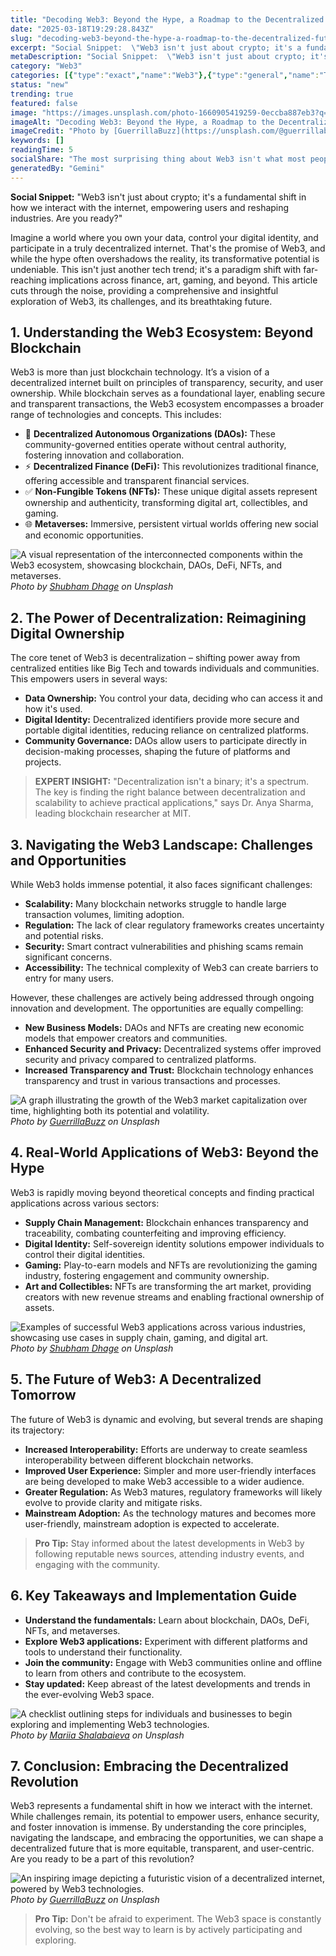 ```yaml
---
title: "Decoding Web3: Beyond the Hype, a Roadmap to the Decentralized Future"
date: "2025-03-18T19:29:28.843Z"
slug: "decoding-web3-beyond-the-hype-a-roadmap-to-the-decentralized-future"
excerpt: "Social Snippet:  \"Web3 isn't just about crypto; it's a fundamental shift in how we interact with the internet, empowering users and reshaping industries. Are you ready?\""
metaDescription: "Social Snippet:  \"Web3 isn't just about crypto; it's a fundamental shift in how we interact with the internet, empowering users and reshaping industries. A..."
category: "Web3"
categories: [{"type":"exact","name":"Web3"},{"type":"general","name":"Technology"},{"type":"medium","name":"Software Engineering"},{"type":"specific","name":"Decentralized Applications"},{"type":"niche","name":"Smart Contract Security"}]
status: "new"
trending: true
featured: false
image: "https://images.unsplash.com/photo-1660905419259-0eccba887eb3?q=85&w=1200&fit=max&fm=webp&auto=compress"
imageAlt: "Decoding Web3: Beyond the Hype, a Roadmap to the Decentralized Future"
imageCredit: "Photo by [GuerrillaBuzz](https://unsplash.com/@guerrillabuzz) on Unsplash"
keywords: []
readingTime: 5
socialShare: "The most surprising thing about Web3 isn't what most people think. Find out what experts really say about this game-changing topic."
generatedBy: "Gemini"
---
```




**Social Snippet:**  "Web3 isn't just about crypto; it's a fundamental shift in how we interact with the internet, empowering users and reshaping industries. Are you ready?"

Imagine a world where you own your data, control your digital identity, and participate in a truly decentralized internet.  That's the promise of Web3, and while the hype often overshadows the reality, its transformative potential is undeniable. This isn't just another tech trend; it's a paradigm shift with far-reaching implications across finance, art, gaming, and beyond. This article cuts through the noise, providing a comprehensive and insightful exploration of Web3, its challenges, and its breathtaking future.

## 1. Understanding the Web3 Ecosystem: Beyond Blockchain

Web3 is more than just blockchain technology.  It’s a vision of a decentralized internet built on principles of transparency, security, and user ownership.  While blockchain serves as a foundational layer, enabling secure and transparent transactions, the Web3 ecosystem encompasses a broader range of technologies and concepts.  This includes:

* 🔑 **Decentralized Autonomous Organizations (DAOs):**  These community-governed entities operate without central authority, fostering innovation and collaboration.
* ⚡ **Decentralized Finance (DeFi):**  This revolutionizes traditional finance, offering accessible and transparent financial services.
* ✅ **Non-Fungible Tokens (NFTs):**  These unique digital assets represent ownership and authenticity, transforming digital art, collectibles, and gaming.
* 🌐 **Metaverses:** Immersive, persistent virtual worlds offering new social and economic opportunities.

![A visual representation of the interconnected components within the Web3 ecosystem, showcasing blockchain, DAOs, DeFi, NFTs, and metaverses.](https://images.unsplash.com/photo-1669061585723-c5cc2b2e5ca1?q=85&w=1200&fit=max&fm=webp&auto=compress)
*Photo by [Shubham Dhage](https://unsplash.com/@onefifith) on Unsplash*

## 2. The Power of Decentralization: Reimagining Digital Ownership

The core tenet of Web3 is decentralization – shifting power away from centralized entities like Big Tech and towards individuals and communities. This empowers users in several ways:

* **Data Ownership:**  You control your data, deciding who can access it and how it's used.
* **Digital Identity:**  Decentralized identifiers provide more secure and portable digital identities, reducing reliance on centralized platforms.
* **Community Governance:**  DAOs allow users to participate directly in decision-making processes, shaping the future of platforms and projects.

> **EXPERT INSIGHT:** "Decentralization isn't a binary; it's a spectrum.  The key is finding the right balance between decentralization and scalability to achieve practical applications," says Dr. Anya Sharma, leading blockchain researcher at MIT.

## 3. Navigating the Web3 Landscape: Challenges and Opportunities

While Web3 holds immense potential, it also faces significant challenges:

* **Scalability:**  Many blockchain networks struggle to handle large transaction volumes, limiting adoption.
* **Regulation:**  The lack of clear regulatory frameworks creates uncertainty and potential risks.
* **Security:**  Smart contract vulnerabilities and phishing scams remain significant concerns.
* **Accessibility:**  The technical complexity of Web3 can create barriers to entry for many users.

However, these challenges are actively being addressed through ongoing innovation and development.  The opportunities are equally compelling:

* **New Business Models:**  DAOs and NFTs are creating new economic models that empower creators and communities.
* **Enhanced Security and Privacy:**  Decentralized systems offer improved security and privacy compared to centralized platforms.
* **Increased Transparency and Trust:**  Blockchain technology enhances transparency and trust in various transactions and processes.

![A graph illustrating the growth of the Web3 market capitalization over time, highlighting both its potential and volatility.](https://images.unsplash.com/photo-1660905419259-0eccba887eb3?q=85&w=1200&fit=max&fm=webp&auto=compress)
*Photo by [GuerrillaBuzz](https://unsplash.com/@guerrillabuzz) on Unsplash*

## 4. Real-World Applications of Web3: Beyond the Hype

Web3 is rapidly moving beyond theoretical concepts and finding practical applications across various sectors:

* **Supply Chain Management:**  Blockchain enhances transparency and traceability, combating counterfeiting and improving efficiency.
* **Digital Identity:**  Self-sovereign identity solutions empower individuals to control their digital identities.
* **Gaming:**  Play-to-earn models and NFTs are revolutionizing the gaming industry, fostering engagement and community ownership.
* **Art and Collectibles:**  NFTs are transforming the art market, providing creators with new revenue streams and enabling fractional ownership of assets.

![Examples of successful Web3 applications across various industries, showcasing use cases in supply chain, gaming, and digital art.](https://images.unsplash.com/photo-1666816943145-bac390ca866c?q=85&w=1200&fit=max&fm=webp&auto=compress)
*Photo by [Shubham Dhage](https://unsplash.com/@onefifith) on Unsplash*

## 5.  The Future of Web3:  A Decentralized Tomorrow

The future of Web3 is dynamic and evolving, but several trends are shaping its trajectory:

* **Increased Interoperability:**  Efforts are underway to create seamless interoperability between different blockchain networks.
* **Improved User Experience:**  Simpler and more user-friendly interfaces are being developed to make Web3 accessible to a wider audience.
* **Greater Regulation:**  As Web3 matures, regulatory frameworks will likely evolve to provide clarity and mitigate risks.
* **Mainstream Adoption:**  As the technology matures and becomes more user-friendly, mainstream adoption is expected to accelerate.

> **Pro Tip:** Stay informed about the latest developments in Web3 by following reputable news sources, attending industry events, and engaging with the community.

## 6.  Key Takeaways and Implementation Guide

* **Understand the fundamentals:**  Learn about blockchain, DAOs, DeFi, NFTs, and metaverses.
* **Explore Web3 applications:**  Experiment with different platforms and tools to understand their functionality.
* **Join the community:**  Engage with Web3 communities online and offline to learn from others and contribute to the ecosystem.
* **Stay updated:**  Keep abreast of the latest developments and trends in the ever-evolving Web3 space.

![A checklist outlining steps for individuals and businesses to begin exploring and implementing Web3 technologies.](https://images.unsplash.com/photo-1670269069776-a1337c703669?q=85&w=1200&fit=max&fm=webp&auto=compress)
*Photo by [Mariia Shalabaieva](https://unsplash.com/@maria_shalabaieva) on Unsplash*

## 7.  Conclusion: Embracing the Decentralized Revolution

Web3 represents a fundamental shift in how we interact with the internet.  While challenges remain, its potential to empower users, enhance security, and foster innovation is immense.  By understanding the core principles, navigating the landscape, and embracing the opportunities, we can shape a decentralized future that is more equitable, transparent, and user-centric.  Are you ready to be a part of this revolution?

![An inspiring image depicting a futuristic vision of a decentralized internet, powered by Web3 technologies.](https://images.unsplash.com/photo-1664526937033-fe2c11f1be25?q=85&w=1200&fit=max&fm=webp&auto=compress)
*Photo by [GuerrillaBuzz](https://unsplash.com/@guerrillabuzz) on Unsplash*

> **Pro Tip:**  Don't be afraid to experiment.  The Web3 space is constantly evolving, so the best way to learn is by actively participating and exploring.



<div class="reading-progress-container">
  <div id="reading-progress" class="reading-progress"></div>
</div>
